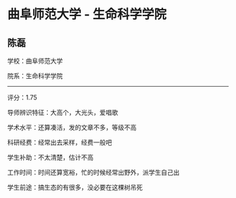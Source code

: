 # 曲阜师范大学 - 生命科学学院

## 陈磊

学校：曲阜师范大学

院系：生命科学学院

* * *

评分：1.75

导师辨识特征：大高个，大光头，爱唱歌

学术水平：还算凑活，发的文章不多，等级不高

科研经费：经常出去采样，经费一般吧

学生补助：不太清楚，估计不高

工作时间：时间还算宽裕，忙的时候经常出野外，派学生自己出

学生前途：搞生态的有很多，没必要在这棵树吊死